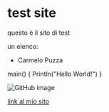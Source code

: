 # test site

questo è il sito di test

un elenco:
- Carmelo Puzza

main()
{
  Println("Hello World!")
}

![GitHub image](https://steamuserimages-a.akamaihd.net/ugc/531756854837023059/7BA2237110DB39391D5948B8189F7DD9C3D25255/)

[link al mio sito](https://github.com/LapoRighini/InnerSource-Lab)
